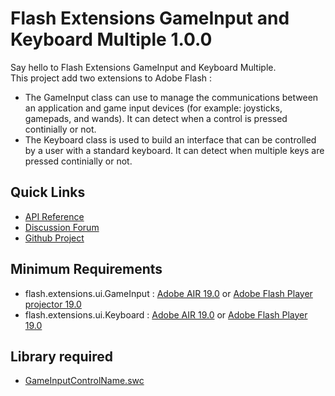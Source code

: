 # Flash Extensions GameInput and Keyboard Multiple 1.0.0

Say hello to Flash Extensions GameInput and Keyboard Multiple.<br />
This project add two extensions to Adobe Flash :
* The GameInput class can use to manage the communications between an application and game input devices (for example: joysticks, gamepads, and wands). It can detect when a control is pressed continially or not.
* The Keyboard class is used to build an interface that can be controlled by a user with a standard keyboard. It can detect when multiple keys are pressed continially or not.

## Quick Links

* [API Reference](http://pol2095.free.fr/Flash-Extensions/docs/flash/extensions/ui/package-detail.html)
* [Discussion Forum](http://forum.starling-framework.org/forum/)
* [Github Project](https://github.com/pol2095/Flash_Extensions_GameInput_KeyboardMultiple/)

## Minimum Requirements

* flash.extensions.ui.GameInput : [Adobe AIR 19.0](https://get.adobe.com/air/) or [Adobe Flash Player projector 19.0](http://www.adobe.com/support/flashplayer/debug_downloads.html)
* flash.extensions.ui.Keyboard : [Adobe AIR 19.0](https://get.adobe.com/air/) or [Adobe Flash Player 19.0](https://get.adobe.com/fr/flashplayer/)

## Library required

* [GameInputControlName.swc](./libs/)